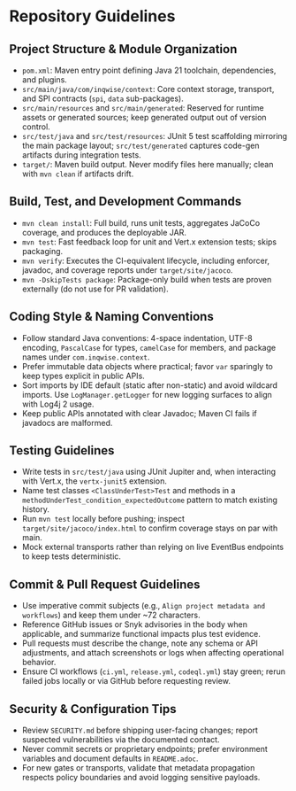 # Repository Guidelines

## Project Structure & Module Organization
- `pom.xml`: Maven entry point defining Java 21 toolchain, dependencies, and plugins.
- `src/main/java/com/inqwise/context`: Core context storage, transport, and SPI contracts (`spi`, `data` sub-packages).
- `src/main/resources` and `src/main/generated`: Reserved for runtime assets or generated sources; keep generated output out of version control.
- `src/test/java` and `src/test/resources`: JUnit 5 test scaffolding mirroring the main package layout; `src/test/generated` captures code-gen artifacts during integration tests.
- `target/`: Maven build output. Never modify files here manually; clean with `mvn clean` if artifacts drift.

## Build, Test, and Development Commands
- `mvn clean install`: Full build, runs unit tests, aggregates JaCoCo coverage, and produces the deployable JAR.
- `mvn test`: Fast feedback loop for unit and Vert.x extension tests; skips packaging.
- `mvn verify`: Executes the CI-equivalent lifecycle, including enforcer, javadoc, and coverage reports under `target/site/jacoco`.
- `mvn -DskipTests package`: Package-only build when tests are proven externally (do not use for PR validation).

## Coding Style & Naming Conventions
- Follow standard Java conventions: 4-space indentation, UTF-8 encoding, `PascalCase` for types, `camelCase` for members, and package names under `com.inqwise.context`.
- Prefer immutable data objects where practical; favor `var` sparingly to keep types explicit in public APIs.
- Sort imports by IDE default (static after non-static) and avoid wildcard imports. Use `LogManager.getLogger` for new logging surfaces to align with Log4j 2 usage.
- Keep public APIs annotated with clear Javadoc; Maven CI fails if javadocs are malformed.

## Testing Guidelines
- Write tests in `src/test/java` using JUnit Jupiter and, when interacting with Vert.x, the `vertx-junit5` extension.
- Name test classes `<ClassUnderTest>Test` and methods in a `methodUnderTest_condition_expectedOutcome` pattern to match existing history.
- Run `mvn test` locally before pushing; inspect `target/site/jacoco/index.html` to confirm coverage stays on par with main.
- Mock external transports rather than relying on live EventBus endpoints to keep tests deterministic.

## Commit & Pull Request Guidelines
- Use imperative commit subjects (e.g., `Align project metadata and workflows`) and keep them under ~72 characters.
- Reference GitHub issues or Snyk advisories in the body when applicable, and summarize functional impacts plus test evidence.
- Pull requests must describe the change, note any schema or API adjustments, and attach screenshots or logs when affecting operational behavior.
- Ensure CI workflows (`ci.yml`, `release.yml`, `codeql.yml`) stay green; rerun failed jobs locally or via GitHub before requesting review.

## Security & Configuration Tips
- Review `SECURITY.md` before shipping user-facing changes; report suspected vulnerabilities via the documented contact.
- Never commit secrets or proprietary endpoints; prefer environment variables and document defaults in `README.adoc`.
- For new gates or transports, validate that metadata propagation respects policy boundaries and avoid logging sensitive payloads.
